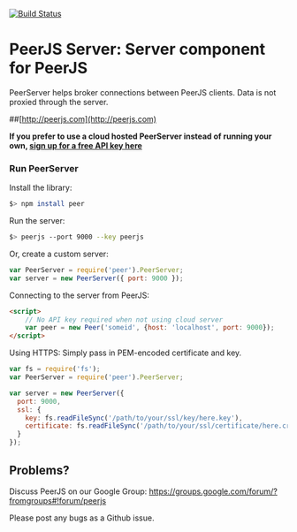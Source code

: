 [![Build Status](https://travis-ci.org/peers/peerjs-server.png?branch=master)](https://travis-ci.org/peers/peerjs-server)

# PeerJS Server: Server component for PeerJS #

PeerServer helps broker connections between PeerJS clients. Data is not proxied through the server.

##[http://peerjs.com](http://peerjs.com)


**If you prefer to use a cloud hosted PeerServer instead of running your own, [sign up for a free API key here](http://peerjs.com/peerserver)**


### Run PeerServer

Install the library:

```bash
$> npm install peer
```

Run the server:

```bash
$> peerjs --port 9000 --key peerjs
```

Or, create a custom server:

```javascript
var PeerServer = require('peer').PeerServer;
var server = new PeerServer({ port: 9000 });
```

Connecting to the server from PeerJS:

```html
<script>
    // No API key required when not using cloud server
    var peer = new Peer('someid', {host: 'localhost', port: 9000});
</script>
```

Using HTTPS: Simply pass in PEM-encoded certificate and key.

```javascript
var fs = require('fs');
var PeerServer = require('peer').PeerServer;

var server = new PeerServer({
  port: 9000,
  ssl: {
    key: fs.readFileSync('/path/to/your/ssl/key/here.key'),
    certificate: fs.readFileSync('/path/to/your/ssl/certificate/here.crt')
  }
});
```

## Problems?

Discuss PeerJS on our Google Group:
https://groups.google.com/forum/?fromgroups#!forum/peerjs

Please post any bugs as a Github issue.
